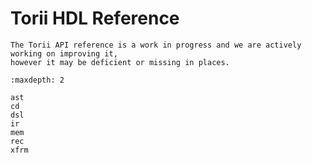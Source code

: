 # Torii HDL Reference

```{warning}
The Torii API reference is a work in progress and we are actively working on improving it,
however it may be deficient or missing in places.
```

```{toctree}
:maxdepth: 2

ast
cd
dsl
ir
mem
rec
xfrm
```
